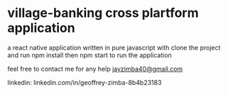 # village-banking cross plartform application 
a react native application written in pure javascript with 
clone the project and run npm install then 
npm start to run the application


feel free to contact me for any help
jayzimba40@gmail.com

linkedin: linkedin.com/in/geoffrey-zimba-8b4b23183
